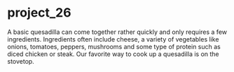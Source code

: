 # project_26
A basic quesadilla can come together rather quickly and only requires a few ingredients. Ingredients often include cheese, a variety of vegetables like onions, tomatoes, peppers, mushrooms and some type of protein such as diced chicken or steak. Our favorite way to cook up a quesadilla is on the stovetop.
